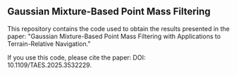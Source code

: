 ## Gaussian Mixture-Based Point Mass Filtering

This repository contains the code used to obtain the results presented in the paper: "Gaussian Mixture-Based Point Mass Filtering with Applications to Terrain-Relative Navigation."

If you use this code, please cite the paper: DOI: 10.1109/TAES.2025.3532229.
